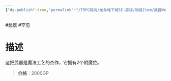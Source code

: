 ```yaml
---
{"dg-publish":true,"permalink":"/TRPG规则/龙与地下城5E-房规/物品Item/武器Weapon/原型Archetype/【B】+2武器/"}
---
```



#武器 #罕见
# 描述
这把武器是魔法工艺的杰作，它拥有2个附魔位。

>**价格**：2000GP